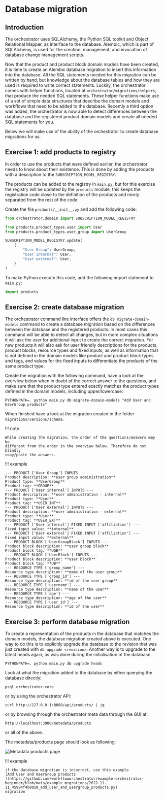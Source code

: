 # Database migration

## Introduction

The orchestrator uses SQLAlchemy, the Python SQL toolkit and Object Relational
Mapper, as interface to the database. Alembic, which is part of SQLAlchemy, is
used for the creation, management, and invocation of database change management
scripts.  

Now that the product and product block domain models have been created, it is
time to create an Alembic database migration to insert this information into
the database. All the SQL statements needed for this migration can be written
by hand, but knowledge about the database tables and how they are used is
required to write correct statements. Luckily, the orchestrator comes with
helper functions, located at `orchestrator/migrations/helpers`, that produce
the needed SQL statements.  These helper functions make use of a set of simple
data structures that describe the domain models and workflows that need to be
added to the database. Recently a third option was added, the orchestrator is
now able to detect differences between the database and the registered product
domain models and create all needed SQL statements for you.

Below we will make use of the ability of the orchestrator to create database
migrations for us.

## Exercise 1: add products to registry

In order to use the products that were defined earlier, the orchestrator needs
to know about their existence. This is done by adding the products with a
description to the `SUBSCRIPTION_MODEL_REGISTRY`.

The products can be added to the registry in `main.py`, but for this exercise
the registry will be updated by the `products` module, this keeps the
registration code close to the definition of the products and nicely separated
from the rest of the code.

Create the file `products/__init__.py` and add the following code:

```python
from orchestrator.domain import SUBSCRIPTION_MODEL_REGISTRY

from products.product_types.user import User
from products.product_types.user_group import UserGroup

SUBSCRIPTION_MODEL_REGISTRY.update(
    {
        "User Group": UserGroup,
        "User internal": User,
        "User external": User,
    }
)
```

To make Python execute this code, add the following import statement to
`main.py`:

```python
import products
```

## Exercise 2: create database migration

The orchestrator command line interface offers the `db migrate-domain-models`
command to create a database migration based on the differences between the
database and the registered products. In most cases this command will be able
to detect all changes, but in more complex situations it will ask the user for
additional input to create the correct migration. For new products it will also
ask for user friendly descriptions for the products, product blocks, resource
types and fixed inputs, as well as information that is not defined in the
domain models like product and product block types and tags, and values for the
fixed inputs to differentiate the products of the same product type.

Create the migration with the following command, have a look at the overview
below when in doubt of the correct answer to the questions, and make sure that
the product type entered exactly matches the product types defined in the
domain models, including upper/lowercase: 

```shell
PYTHONPATH=. python main.py db migrate-domain-models "Add User and UserGroup products"
```

When finished have a look at the migration created in the folder
`migrations/versions/schema`.

!!! note

    While creating the migration, the order of the questions/answers may be 
    different from the order in the overview below. Therefore do not blindly
    copy/paste the answers.

!!! example

    --- PRODUCT ['User Group'] INPUTS   
    Product description: **user group administration**  
    Product type: **UserGroup**  
    Product tag: **GROUP**  
    --- PRODUCT ['User internal'] INPUTS ---  
    Product description: **user administration - internal**  
    Product type: **User**  
    Product tag: **USER_INT**  
    --- PRODUCT ['User external'] INPUTS ---  
    Product description: **user administration - external**  
    Product type: **User**  
    Product tag: **USER_EXT**  
    --- PRODUCT ['User internal'] FIXED INPUT ['affiliation'] ---  
    Fixed input value: **internal**  
    --- PRODUCT ['User external'] FIXED INPUT ['affiliation'] ---  
    Fixed input value: **external**  
    --- PRODUCT BLOCK ['UserGroupBlock'] INPUTS ---  
    Product block description: **user group block**  
    Product block tag: **UGB**  
    --- PRODUCT BLOCK ['UserBlock'] INPUTS ---  
    Product block description: **user block**  
    Product block tag: **UB**  
    --- RESOURCE TYPE ['group_name'] ---  
    Resource type description: **name of the user group**  
    --- RESOURCE TYPE ['group_id'] ---  
    Resource type description: **id of the user group**  
    --- RESOURCE TYPE ['username'] ---  
    Resource type description: **name of the user**  
    --- RESOURCE TYPE ['age'] ---  
    Resource type description: **age of the user**  
    --- RESOURCE TYPE ['user_id'] ---  
    Resource type description: **id of the user**  

## Exercise 3: perform database migration

To create a representation of the products in the database that matches the
domain models, the database migration created above is executed. One way to do
this is to explicitly upgrade the database to the revision that was just
created  with `db upgrade <revision>`. Another way is to upgrade to the latest
heads again, as was done during the initialisation of the database.

```shell
PYTHONPATH=. python main.py db upgrade heads
```

Look at what the migration added to the database by either querying the
database directly:

```shell
psql orchestrator-core
```

or by using the orchestrator API:

```shell
curl http://127.0.0.1:8080/api/products/ | jq
```

or by browsing through the orchestrator meta data through the GUI at:

```shell
http://localhost:3000/metadata/products
```

or all of the above.

The metadata/products page should look as following:

![Metadata products page](../images/metadata_products.png "Metadata products page")

!!! example

    if the database migration is incorrect, use this example 
    [Add User and UserGroup products
    ](https://github.com/workfloworchestrator/example-orchestrator-beginner/blob/main/example_migrations/2022-11-11_45984f4b8010_add_user_and_usergroup_products.py)
    migration
